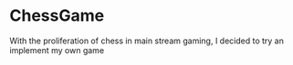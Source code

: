 # ChessGame
With the proliferation of chess in main stream gaming, I decided to try an implement my own game
